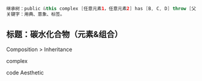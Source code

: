 ```java
继承树：public &this complex [任意元素1，任意元素2] has [B, C, D] throw [父元素/子元素]
关键字：用典、意象、标签。
```

## 标题：碳水化合物（元素&组合）

Composition > Inheritance

complex

code Aesthetic